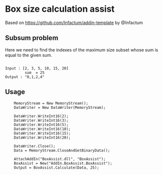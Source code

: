 
# Box size calculation assist

Based on https://github.com/Infactum/addin-template by @Infactum

## Subsum problem

Here we need to find the indexes of the maximum size subset whose sum is equal to the given sum.

```

Input : [2, 3, 5, 10, 15, 20]
         sum  = 25
Output : "0,1,2,4"

```

## Usage

```Bsl
    MemoryStream = New MemoryStream();
    DataWriter = New DataWriter(MemoryStream);

    DataWriter.WriteInt16(2);
    DataWriter.WriteInt16(3);
    DataWriter.WriteInt16(5);
    DataWriter.WriteInt16(10);
    DataWriter.WriteInt16(15);
    DataWriter.WriteInt16(20);

    DataWriter.Close();
    Data = MemoryStream.CloseAndGetBinaryData();
    
    AttachAddIn("BoxAssist.dll", "BoxAssist");
    BoxAssist = New("AddIn.BoxAssist.BoxAssist");
    Output = BoxAssist.Calculate(Data, 25);
```